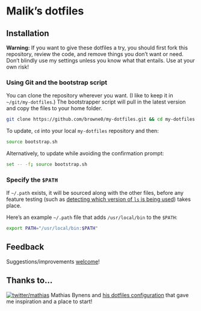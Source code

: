 # Malik’s dotfiles

## Installation

**Warning:** If you want to give these dotfiles a try, you should first fork this repository, review the code, and remove things you don’t want or need. Don’t blindly use my settings unless you know what that entails. Use at your own risk!

### Using Git and the bootstrap script

You can clone the repository wherever you want. (I like to keep it in `~/git/my-dotfiles`.) The bootstrapper script will pull in the latest version and copy the files to your home folder.

```bash
git clone https://github.com/browne0/my-dotfiles.git && cd my-dotfiles && source bootstrap.sh
```

To update, `cd` into your local `my-dotfiles` repository and then:

```bash
source bootstrap.sh
```

Alternatively, to update while avoiding the confirmation prompt:

```bash
set -- -f; source bootstrap.sh
```

### Specify the `$PATH`

If `~/.path` exists, it will be sourced along with the other files, before any feature testing (such as [detecting which version of `ls` is being used](https://github.com/mathiasbynens/dotfiles/blob/aff769fd75225d8f2e481185a71d5e05b76002dc/.aliases#L21-L26)) takes place.

Here’s an example `~/.path` file that adds `/usr/local/bin` to the `$PATH`:

```bash
export PATH="/usr/local/bin:$PATH"
```

## Feedback

Suggestions/improvements
[welcome](https://github.com/browne0/my-dotfiles/issues)!

## Thanks to…

[![twitter/mathias](http://gravatar.com/avatar/24e08a9ea84deb17ae121074d0f17125?s=70)](http://twitter.com/mathias) Mathias Bynens and [his dotfiles configuration](https://github.com/mathiasbynens/dotfiles) that gave me inspiration and a place to start!
